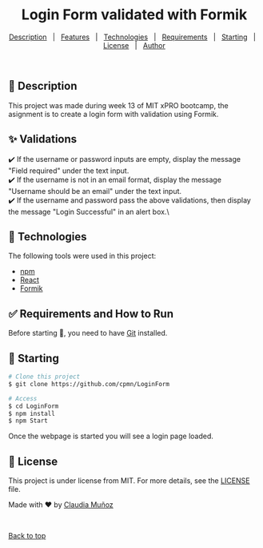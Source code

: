 <h1 align="center">Login Form validated with Formik</h1>

<p align="center">
  <a href="#dart-about">Description</a> &#xa0; | &#xa0; 
  <a href="#sparkles-features">Features</a> &#xa0; | &#xa0;
  <a href="#rocket-technologies">Technologies</a> &#xa0; | &#xa0;
  <a href="#white_check_mark-requirements">Requirements</a> &#xa0; | &#xa0;
  <a href="#checkered_flag-starting">Starting</a> &#xa0; | &#xa0;
  <a href="#memo-license">License</a> &#xa0; | &#xa0;
  <a href="https://github.com/cpmn" target="_blank">Author</a>
</p>

<br>

## :dart: Description ##

This project was made during week 13 of MIT xPRO bootcamp, the asignment is to create a login form with validation using Formik.

## :sparkles: Validations ##

:heavy_check_mark: If the username or password inputs are empty, display the message "Field required" under the text input.\
:heavy_check_mark: If the username is not in an email format, display the message "Username should be an email" under the text input.\
:heavy_check_mark: If the username and password pass the above validations, then display the message "Login Successful" in an alert box.\


## :rocket: Technologies ##

The following tools were used in this project:

- [npm](https://nodejs.org/)
- [React](https://en.reactjs.org/)
- [Formik](https://formik.org/)

## :white_check_mark: Requirements and How to Run ##

Before starting :checkered_flag:, you need to have [Git](https://git-scm.com) installed.

## :checkered_flag: Starting ##

```bash
# Clone this project
$ git clone https://github.com/cpmn/LoginForm

# Access
$ cd LoginForm
$ npm install
$ npm Start

```
Once the webpage is started you will see a login page loaded.

## :memo: License ##

This project is under license from MIT. For more details, see the [LICENSE](LICENSE) file.


Made with :heart: by <a href="https://github.com/cpmn" target="_blank">Claudia Muñoz</a>

&#xa0;

<a href="#top">Back to top</a>
